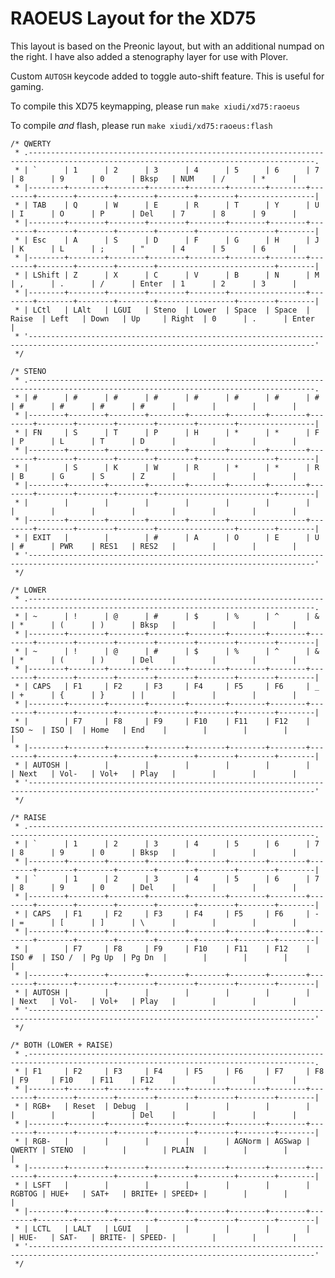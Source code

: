 # RAOEUS Layout for the XD75

This layout is based on the Preonic layout, but with an additional numpad on the right. I have also added a stenography layer for use with Plover.

Custom `AUTOSH` keycode added to toggle auto-shift feature. This is useful for gaming.

To compile this XD75 keymapping, please run `make xiudi/xd75:raoeus`

To compile _and_ flash, please run `make xiudi/xd75:raoeus:flash`


    /* QWERTY
     * .--------------------------------------------------------------------------------------------------------------------------------------.
     * | `      | 1      | 2      | 3      | 4      | 5      | 6      | 7      | 8      | 9      | 0      | Bksp   | NUM    | /      | *      |
     * |--------+--------+--------+--------+--------+--------+--------+--------+--------+--------+--------+--------+--------+-----------------|
     * | TAB    | Q      | W      | E      | R      | T      | Y      | U      | I      | O      | P      | Del    | 7      | 8      | 9      |
     * |--------+--------+--------+--------+--------+--------+--------+--------+--------+--------+--------+--------+-----------------+--------|
     * | Esc    | A      | S      | D      | F      | G      | H      | J      | K      | L      | ;      | "      | 4      | 5      | 6      |
     * |--------+--------+--------+--------+--------+--------+--------+--------+--------+--------+--------+--------------------------+--------|
     * | LShift | Z      | X      | C      | V      | B      | N      | M      | ,      | .      | /      | Enter  | 1      | 2      | 3      |
     * |--------+--------+--------+--------+--------+-----------------+--------+--------+--------+--------+-----------------+--------+--------|
     * | LCtl   | LAlt   | LGUI   | Steno  | Lower  | Space  | Space  | Raise  | Left   | Down   | Up     | Right  | 0      | .      | Enter  |
     * '--------------------------------------------------------------------------------------------------------------------------------------'
     */
    
    /* STENO
     * .--------------------------------------------------------------------------------------------------------------------------------------.
     * | #      | #      | #      | #      | #      | #      | #      | #      | #      | #      | #      | #      |        |        |        |
     * |--------+--------+--------+--------+--------+--------+--------+--------+--------+--------+--------+--------+--------+-----------------|
     * | FN     | S      | T      | P      | H      | *      | *      | F      | P      | L      | T      | D      |        |        |        |
     * |--------+--------+--------+--------+--------+--------+--------+--------+--------+--------+--------+--------+-----------------+--------|
     * |        | S      | K      | W      | R      | *      | *      | R      | B      | G      | S      | Z      |        |        |        |
     * |--------+--------+--------+--------+--------+--------+--------+--------+--------+--------+--------+--------------------------+--------|
     * |        |        |        |        |        |        |        |        |        |        |        |        |        |        |        |
     * |--------+--------+--------+--------+--------+-----------------+--------+--------+--------+--------+-----------------+--------+--------|
     * | EXIT   |        |        | #      | A      | O      | E      | U      | #      | PWR    | RES1   | RES2   |        |        |        |
     * '--------------------------------------------------------------------------------------------------------------------------------------'
     */

    /* LOWER
     * .--------------------------------------------------------------------------------------------------------------------------------------.
     * | ~      | !      | @      | #      | $      | %      | ^      | &      | *      | (      | )      | Bksp   |        |        |        |
     * |--------+--------+--------+--------+--------+--------+--------+--------+--------+--------+--------+--------+--------+--------+--------|
     * | ~      | !      | @      | #      | $      | %      | ^      | &      | *      | (      | )      | Del    |        |        |        |
     * |--------+--------+--------+--------+--------+--------+--------+--------+--------+--------+--------+--------+--------+--------+--------|
     * | CAPS   | F1     | F2     | F3     | F4     | F5     | F6     | _      | +      | {      | }      | |      |        |        |        |
     * |--------+--------+--------+--------+--------+--------+--------+--------+--------+--------+--------+--------+--------+--------+--------|
     * |        | F7     | F8     | F9     | F10    | F11    | F12    | ISO ~  | ISO |  | Home   | End    |        |        |        |        |
     * |--------+--------+--------+--------+--------+--------+--------+--------+--------+--------+--------+--------+--------+--------+--------|
     * | AUTOSH |        |        |        |        |        |        |        | Next   | Vol-   | Vol+   | Play   |        |        |        |
     * '--------------------------------------------------------------------------------------------------------------------------------------'
     */

    /* RAISE
     * .--------------------------------------------------------------------------------------------------------------------------------------.
     * | `      | 1      | 2      | 3      | 4      | 5      | 6      | 7      | 8      | 9      | 0      | Bksp   |        |        |        |
     * |--------+--------+--------+--------+--------+--------+--------+--------+--------+--------+--------+--------+--------+--------+--------|
     * | `      | 1      | 2      | 3      | 4      | 5      | 6      | 7      | 8      | 9      | 0      | Del    |        |        |        |
     * |--------+--------+--------+--------+--------+--------+--------+--------+--------+--------+--------+--------+--------+--------+--------|
     * | CAPS   | F1     | F2     | F3     | F4     | F5     | F6     | -      | =      | [      | ]      | \      |        |        |        |
     * |--------+--------+--------+--------+--------+--------+--------+--------+--------+--------+--------+--------+--------+--------+--------|
     * |        | F7     | F8     | F9     | F10    | F11    | F12    | ISO #  | ISO /  | Pg Up  | Pg Dn  |        |        |        |        |
     * |--------+--------+--------+--------+--------+--------+--------+--------+--------+--------+--------+--------+--------+--------+--------|
     * | AUTOSH |        |        |        |        |        |        |        | Next   | Vol-   | Vol+   | Play   |        |        |        |
     * '--------------------------------------------------------------------------------------------------------------------------------------'
     */

    /* BOTH (LOWER + RAISE)
     * .--------------------------------------------------------------------------------------------------------------------------------------.
     * | F1     | F2     | F3     | F4     | F5     | F6     | F7     | F8     | F9     | F10    | F11    | F12    |        |        |        |
     * |--------+--------+--------+--------+--------+--------+--------+--------+--------+--------+--------+--------+--------+--------+--------|
     * | RGB+   | Reset  | Debug  |        |        |        |        |        |        |        |        | Del    |        |        |        |
     * |--------+--------+--------+--------+--------+--------+--------+--------+--------+--------+--------+--------+--------+--------+--------|
     * | RGB-   |        |        |        |        | AGNorm | AGSwap | QWERTY | STENO  |        |        | PLAIN  |        |        |        |
     * |--------+--------+--------+--------+--------+--------+--------+--------+--------+--------+--------+--------+--------+--------+--------|
     * | LSFT   |        |        |        |        |        |        | RGBTOG | HUE+   | SAT+   | BRITE+ | SPEED+ |        |        |        |
     * |--------+--------+--------+--------+--------+--------+--------+--------+--------+--------+--------+--------+--------+--------+--------|
     * | LCTL   | LALT   | LGUI   |        |        |        |        |        | HUE-   | SAT-   | BRITE- | SPEED- |        |        |        |
     * '--------------------------------------------------------------------------------------------------------------------------------------'
     */
